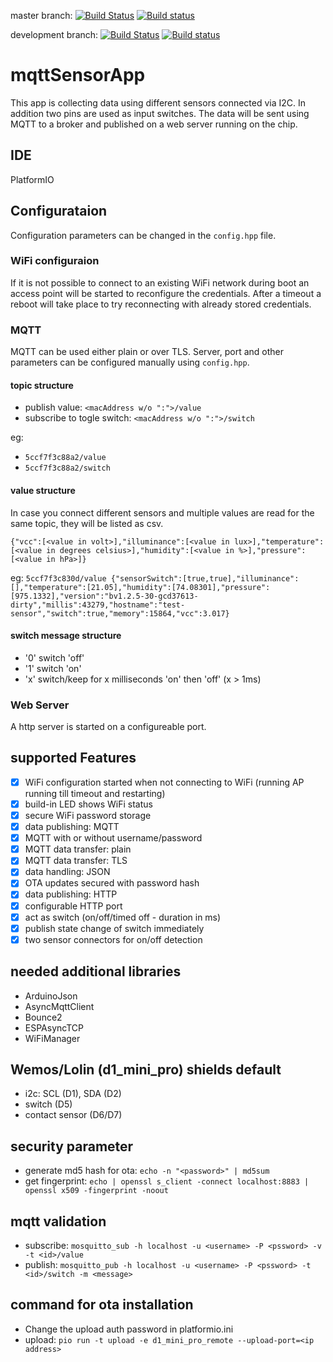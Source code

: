 master branch: 
[![Build Status](https://travis-ci.org/jipp/mqttSensorApp.svg?branch=master)](https://travis-ci.org/jipp/mqttSensorApp)
[![Build status](https://ci.appveyor.com/api/projects/status/g3msykeidxhic3y7/branch/master?svg=true)](https://ci.appveyor.com/project/jipp/mqttsensorapp)


development branch:
[![Build Status](https://travis-ci.org/jipp/mqttSensorApp.svg?branch=development)](https://travis-ci.org/jipp/mqttSensorApp)
[![Build status](https://ci.appveyor.com/api/projects/status/g3msykeidxhic3y7/branch/development?svg=true)](https://ci.appveyor.com/project/jipp/mqttsensorapp)


# mqttSensorApp
This app is collecting data using different sensors connected via I2C. In addition two pins are used as input switches. The data will be sent using MQTT to a broker and published on a web server running on the chip.

## IDE
PlatformIO

## Configurataion
Configuration parameters can be changed in the `config.hpp` file.

### WiFi configuraion
If it is not possible to connect to an existing WiFi network during boot an access point will be started to reconfigure the credentials. After a timeout a reboot will take place to try reconnecting with already stored credentials.

### MQTT
MQTT can be used either plain or over TLS. Server, port and other parameters can be configured manually using `config.hpp`.

#### topic structure
- publish value: `<macAddress w/o ":">/value`
- subscribe to togle switch: `<macAddress w/o ":">/switch`

eg:
- `5ccf7f3c88a2/value`
- `5ccf7f3c88a2/switch`

#### value structure
In case you connect different sensors and multiple values are read for the same topic, they will be listed as csv.

`{"vcc":[<value in volt>],"illuminance":[<value in lux>],"temperature":[<value in degrees celsius>],"humidity":[<value in %>],"pressure":[<value in hPa>]}`

eg: `5ccf7f3c830d/value {"sensorSwitch":[true,true],"illuminance":[],"temperature":[21.05],"humidity":[74.08301],"pressure":[975.1332],"version":"bv1.2.5-30-gcd37613-dirty","millis":43279,"hostname":"test-sensor","switch":true,"memory":15864,"vcc":3.017}`

#### switch message structure
- '0' switch 'off'
- '1' switch 'on'
- 'x' switch/keep for x milliseconds 'on' then 'off' (x > 1ms)

### Web Server
A http server is started on a configureable port. 

## supported Features
- [X] WiFi configuration started when not connecting to WiFi (running AP running till timeout and restarting)
- [X] build-in LED shows WiFi status
- [X] secure WiFi password storage
- [X] data publishing: MQTT
- [X] MQTT with or without username/password
- [X] MQTT data transfer: plain
- [X] MQTT data transfer: TLS
- [X] data handling: JSON
- [X] OTA updates secured with password hash
- [X] data publishing: HTTP
- [X] configurable HTTP port
- [X] act as switch (on/off/timed off - duration in ms)
- [X] publish state change of switch immediately
- [X] two sensor connectors for on/off detection

## needed additional libraries
 * ArduinoJson
 * AsyncMqttClient
 * Bounce2
 * ESPAsyncTCP
 * WiFiManager

## Wemos/Lolin (d1_mini_pro) shields default
- i2c: SCL (D1), SDA (D2)
- switch (D5)
- contact sensor (D6/D7)

## security parameter
 - generate md5 hash for ota: `echo -n "<password>" | md5sum`
 - get fingerprint: `echo | openssl s_client -connect localhost:8883 | openssl x509 -fingerprint -noout`

## mqtt validation
 - subscribe: `mosquitto_sub -h localhost -u <username> -P <pssword> -v -t <id>/value`
 - publish: `mosquitto_pub -h localhost -u <username> -P <pssword> -t <id>/switch -m <message>`

## command for ota installation
 - Change the upload auth password in platformio.ini
 - upload: `pio run -t upload -e d1_mini_pro_remote --upload-port=<ip address>`
